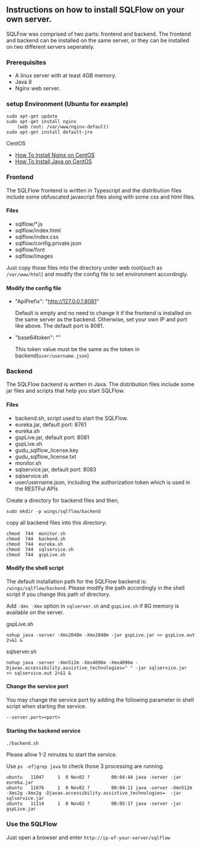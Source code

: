 ## Instructions on how to install SQLFlow on your own server.

SQLFow was comprised of two parts: frontend and backend. 
The frontend and backend can be installed on the same server, or they can be installed on two different servers seperately.

### Prerequisites
- A linux server with at least 4GB memory.
- Java 8
- Nginx web server.

### setup Environment (Ubuntu for example)
	sudo apt-get update
	sudo apt-get install nginx
		(web root: /var/www/nginx-default)
	sudo apt-get install default-jre	

CentOS
- [How To Install Nginx on CentOS](https://www.digitalocean.com/community/tutorials/how-to-install-nginx-on-centos-7)
- [How To Install Java on CentOS ](https://www.digitalocean.com/community/tutorials/how-to-install-java-on-centos-and-fedora)
	
### Frontend
The SQLFlow frontend is written in Typescript and the distribution files include some obfuscated javascript files along with some css and html files.

#### Files
- sqlflow/*.js
- sqlflow/index.html
- sqlflow/index.css
- sqlflow/config.private.json
- sqlflow/font
- sqlflow/images


Just copy those files into the directory under web root(such as `/var/www/html`) and modify the config file to set environment accordingly.

#### Modify the config file

- "ApiPrefix": "http://127.0.0.1:8081"

	Default is empty and no need to change it if the frontend is installed on the same server as the backend.
	Otherwise, set your own IP and port like above.  The default port is 8081.

- "base64token": ""  

	This token value must be the same as the token in backend(`user/username.json`) 

### Backend
The SQLFlow backend is written in Java. The distribution files include some jar files and scripts that help you start SQLFlow.


#### Files
  - backend.sh, script used to start the SQLFlow.
  - eureka.jar, default port: 8761
  - eureka.sh
  - gspLive.jar, default port: 8081
  - gspLive.sh
  - gudu_sqlflow_license.key
  - gudu_sqlflow_license.txt
  - monitor.sh
  - sqlservice.jar, default port: 8083
  - sqlservice.sh
  - user/username.json, including the authorization token which is used in the RESTFul APIs
  

Create a directory for backend files and then,

`sudo mkdir -p wings/sqlflow/backend`

copy all backend files into this directory:
  
```
chmod  744  monitor.sh
chmod  744  backend.sh
chmod  744  eureka.sh
chmod  744  sqlservice.sh
chmod  744  gspLive.sh
```

#### Modify the shell script
The default installation path for the SQLFlow backend is: `/wings/sqlflow/backend`.
Please modify the path accordingly in the shell script if you change this path of directory.

Add `-Xms -Xmx` option in `sqlserver.sh` and `gspLive.sh` if 8G memory is available on the server.

gspLive.sh

	nohup java -server -Xms2048m -Xmx2048m -jar gspLive.jar >> gspLive.out 2>&1 & 
	
sqlserver.sh
	
	nohup java -server -Xmn512m -Xms4096m -Xmx4096m -Djavax.accessibility.assistive_technologies=" " -jar sqlservice.jar  >> sqlservice.out 2>&1 & 

#### Change the service port
You may change the service port by adding the following parameter in shell script when starting the service.
```
--server.port=<port>
```

#### Starting the backend service

`./backend.sh`

Please allow 1-2 minutes to start the service.

Use `ps -ef|grep java` to check those 3 processing are running.

```
ubuntu   11047     1  0 Nov02 ?        00:04:44 java -server -jar eureka.jar
ubuntu   11076     1  0 Nov02 ?        00:04:11 java -server -Xmn512m -Xms2g -Xmx2g -Djavax.accessibility.assistive_technologies=  -jar sqlservice.jar
ubuntu   11114     1  0 Nov02 ?        00:05:17 java -server -jar gspLive.jar
```

### Use the SQLFlow
Just open a browser and enter `http://ip-of-your-server/sqlflow`

